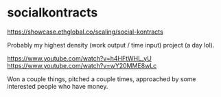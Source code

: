 # socialkontracts
https://showcase.ethglobal.co/scaling/social-kontracts

Probably my highest density (work output / time input) project (a day lol).

https://www.youtube.com/watch?v=h4HFtWHL_yU   
https://www.youtube.com/watch?v=wY20MME8wLc

Won a couple things, pitched a couple times, approached by some interested people who have money. 

